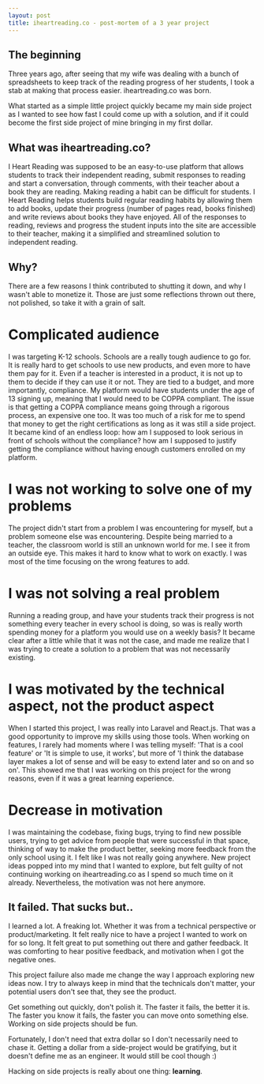 ```yaml
---
layout: post
title: iheartreading.co - post-mortem of a 3 year project
---
```


## The beginning
Three years ago, after seeing that my wife was dealing with a bunch of spreadsheets to keep track of the reading progress of her students, I took a stab at making that process easier. iheartreading.co was born.

What started as a simple little project quickly became my main side project as I wanted to see how fast I could come up with a solution, and if it could become the first side project of mine bringing in my first dollar.

## What was iheartreading.co?

I Heart Reading was supposed to be an easy-to-use platform that allows students to track their independent reading, submit responses to reading and start a conversation, through comments, with their teacher about a book they are reading. Making reading a habit can be difficult for students. I Heart Reading helps students build regular reading habits by allowing them to add books, update their progress (number of pages read, books finished) and write reviews about books they have enjoyed. All of the responses to reading, reviews and progress the student inputs into the site are accessible to their teacher, making it a simplified and streamlined solution to independent reading.

## Why?

There are a few reasons I think contributed to shutting it down, and why I wasn't able to monetize it. Those are just some reflections thrown out there, not polished, so take it with a grain of salt.

# Complicated audience

I was targeting K-12 schools. Schools are a really tough audience to go for. It is really hard to get schools to use new products, and even more to have them pay for it. Even if a teacher is interested in a product, it is not up to them to decide if they can use it or not. They are tied to a budget, and more importantly, compliance. My platform would have students under the age of 13 signing up, meaning that I would need to be COPPA compliant. The issue is that getting a COPPA compliance means going through a rigorous process, an expensive one too. 
It was too much of a risk for me to spend that money to get the right certifications as long as it was still a side project. It became kind of an endless loop: how am I supposed to look serious in front of schools without the compliance? how am I supposed to justify getting the compliance without having enough customers enrolled on my platform.

# I was not working to solve one of my problems

The project didn't start from a problem I was encountering for myself, but a problem someone else was encountering. Despite being married to a teacher, the classroom world is still an unknown world for me. I see it from an outside eye. This makes it hard to know what to work on exactly. I was most of the time focusing on the wrong features to add.


# I was not solving a real problem
Running a reading group, and have your students track their progress is not something every teacher in every school is doing, so was is really worth spending money for a platform you would use on a weekly basis? It became clear after a little while that it was not the case, and made me realize that I was trying to create a solution to a problem that was not necessarily existing. 


# I was motivated by the technical aspect, not the product aspect

When I started this project, I was really into Laravel and React.js. That was a good opportunity to improve my skills using those tools. When working on features, I rarely had moments where I was telling myself: 'That is a cool feature' or 'It is simple to use, it works', but more of 'I think the database layer makes a lot of sense and will be easy to extend later and so on and so on'. This showed me that I was working on this project for the wrong reasons, even if it was a great learning experience.

# Decrease in motivation

I was maintaining the codebase, fixing bugs, trying to find new possible users, trying to get advice from people that were successful in that space, thinking of way to make the product better, seeking more feedback from the only school using it. I felt like I was not really going anywhere. New project ideas popped into my mind that I wanted to explore, but felt guilty of not continuing working on iheartreading.co as I spend so much time on it already. Nevertheless, the motivation was not here anymore.


## It failed. That sucks but..

I learned a lot. A freaking lot. Whether it was from a technical perspective or product/marketing. It felt really nice to have a project I wanted to work on for so long. It felt great to put something out there and gather feedback. It was comforting to hear positive feedback, and motivation when I got the negative ones.

This project failure also made me change the way I approach exploring new ideas now. I try to always keep in mind that the technicals don't matter, your potential users don't see that, they see the product.

Get something out quickly, don't polish it. The faster it fails, the better it is. The faster you know it fails, the faster you can move onto something else.
Working on side projects should be fun. 

Fortunately, I don't need that extra dollar so I don't necessarily need to chase it. Getting a dollar from a side-project would be gratifying, but it doesn't define me as an engineer. It would still be cool though :)

Hacking on side projects is really about one thing: **learning**.

